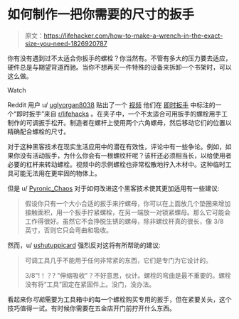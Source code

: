 # 如何制作一把你需要的尺寸的扳手

> 原文：<https://lifehacker.com/how-to-make-a-wrench-in-the-exact-size-you-need-1826920787>

你有没有遇到过不太适合你扳手的螺栓？你当然有。不管有多大的压力要去适应，硬件总是与期望背道而驰。当你不想再买一件特殊的设备来拆卸一个书架时，可以这么做。

Watch

Reddit 用户 u/ [uglyorgan8038](https://old.reddit.com/user/uglyorgan8038) 贴出了一个 [视频](https://old.reddit.com/r/lifehacks/comments/8r0hne/instant_spanner/) 他们在 [即时扳手](https://old.reddit.com/r/lifehacks/comments/8r0hne/instant_spanner/?ref=share&ref_source=embed) 中标注的一个“即时扳手”来自 [r/lifehacks](http://www.reddit.com/r/lifehacks) 。在夹子中，一个不太适合可用扳手的螺栓用手工制作的可调扳手松开。制造者在螺杆上使用两个六角螺母，然后移动它们的位置以精确配合螺栓的尺寸。

对于这种黑客技术在现实生活应用中的潜在有效性，评论中有一些争论。例如，如果你没有活动扳手，为什么你会有一根螺纹杆呢？该杆还必须相当长，以给使用者必要的杠杆来转动螺栓。视频中的示例螺栓也非常松散地拧入木材中。这种临时工具可能无法用在更牢固的物体上。

但是 u/ [Pyronic_Chaos](https://old.reddit.com/user/Pyronic_Chaos) 对于如何改进这个黑客技术使其更加适用有一些建议:

> 假设你只有一个大小合适的扳手来拧螺母，你可以在上面放几个垫圈来增加接触面积，用一个扳手拧紧螺栓，在另一端放一对锁紧螺母。那么它可能会工作得很好。虽然它不会挣脱生锈的螺母，除非螺纹杆真的很长，像 3/8 英寸，否则它只会弯曲和吸收。

然而，u/ [ushutuppicard](https://old.reddit.com/user/ushutuppicard) 强烈反对这将有所帮助的建议:

> 可调工具几乎不能用于任何非常紧的东西，它们是专门为它设计的。
> 
> 3/8"!！？? "伸缩吸收"？不好意思，伙计。螺栓的弯曲是最不重要的。螺栓没有将“工具”固定在紧固件上。没门，没办法。

看起来你*可能*需要为工具箱中的每一个螺栓购买专用的扳手，但在紧要关头，这个技巧值得一试。有时候你需要在五金店开门前拧开什么东西。